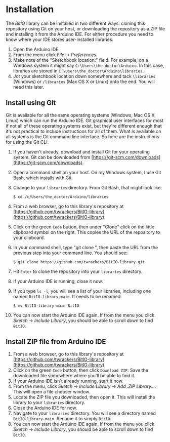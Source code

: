 # Installation #

The *BitIO* library can be installed in two different ways: cloning this repository using Git on your host, or downloading the repository as a ZIP file and installing it from the Arduino IDE.  For either procedure you need to know where your IDE stores user-installed libraries.

1. Open the Arduino IDE.
2. From the menu click *File* -> *Preferences*.
3. Make note of the "Sketchbook location:" field.  For example, on a Windows system it might say `C:\Users\the_doctor\Arduino`.  In this case, libraries are stored in `C:\Users\the_doctor\Arduino\libraries`.
4. Jot your sketchbook location down somewhere and tack `\libraries` (Windows) or `/libraries` (Max OS X or Linux) onto the end.  You will need this later.

## Install using Git ##

Git is available for all the same operating systems (Windows, Mac OS X, Linux) which can run the Arduino IDE.  Git graphical user interfaces for most if not all of these operating systems exist, but they're different enough that it's not practical to include instructions for all of them.  What *is* available on all systems is the Git command line interface.  So here are the instructions for using the Git CLI.

1. If you haven't already, download and install Git for your operating system.  Git can be downloaded from [https://git-scm.com/downloads](https://git-scm.com/downloads).
2. Open a command shell on your host.  On my Windows system, I use Git Bash, which installs with Git.
3. Change to your `libraries` directory.  From Git Bash, that might look like:

	`$ cd /c/Users/the_doctor/Arduino/libraries`
1. From a web browser, go to this library's repository at [https://github.com/twrackers/BitIO-library](https://github.com/twrackers/BitIO-library).
2. Click on the green `Code` button, then under "Clone" click on the little clipboard symbol on the right.  This copies the URL of the repository to your clipboard.
1. In your command shell, type "git clone ", then paste the URL from the previous step into your command line.  You should see:

	`$ git clone https://github.com/twrackers/BitIO-library.git`
1. Hit `Enter` to clone the repository into your `libraries` directory.
2. If your Arduino IDE is running, close it now.
3. If you type `ls -l`, you will see a list of your libraries, including one named `BitIO-library-main`.  It needs to be renamed:
 
	`$ mv BitIO-library-main BitIO`
1. You can now start the Arduino IDE again.  If from the menu you click *Sketch* -> *Include Library*, you should be able to scroll down to find `BitIO`.

## Install ZIP file from Arduino IDE ##

1. From a web browser, go to this library's repository at [https://github.com/twrackers/BitIO-library](https://github.com/twrackers/BitIO-library).
2. Click on the green `Code` button, then click `Download ZIP`.  Save the downloaded file somewhere where you'll be able to find it.
3. If your Arduino IDE isn't already running, start it now.
4. From the menu, click *Sketch* -> *Include Library* -> *Add .ZIP Library...*.  This will open a file chooser window.
5. Locate the ZIP file you downloaded, then open it.  This will install the library to your `libraries` directory.
6. Close the Arduino IDE for now.
7. Navigate to your `libraries` directory.  You will see a directory named `BitIO-library-main`.  Rename it to simply `BitIO`.
8. You can now start the Arduino IDE again.  If from the menu you click *Sketch* -> *Include Library*, you should be able to scroll down to find `BitIO`.